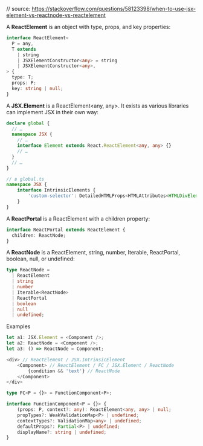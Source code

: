 // source: https://stackoverflow.com/questions/58123398/when-to-use-jsx-element-vs-reactnode-vs-reactelement

A **ReactElement** is an object with type, props, and key properties:

```typescript
interface ReactElement<
  P = any,
  T extends
    | string
    | JSXElementConstructor<any> = string
    | JSXElementConstructor<any>,
> {
  type: T;
  props: P;
  key: string | null;
}
```

A **JSX.Element** is a ReactElement<any, any>. It exists as various libraries can implement JSX in their own way:
```typescript
declare global {
  // …
  namespace JSX {
    // …
    interface Element extends React.ReactElement<any, any> {}
    // …
  }
  // …
}

// в global.ts
namespace JSX {
    interface IntrinsicElements {
        'custom-selector': DetailedHTMLProps<HTMLAttributes<HTMLDivElement>, HTMLDivElement>;
    }
}
```

A **ReactPortal** is a ReactElement with a children property:

```typescript
interface ReactPortal extends ReactElement {
  children: ReactNode;
}
```

A **ReactNode** is a ReactElement, string, number, Iterable<ReactNode>, ReactPortal, boolean, null, or undefined:

```typescript
type ReactNode =
  | ReactElement
  | string
  | number
  | Iterable<ReactNode>
  | ReactPortal
  | boolean
  | null
  | undefined;
```

Examples

```typescript jsx
let a1: JSX.Element = <Component />;
let a2: ReactNode = <Component />;
let a3: () => ReactNode = Component;

<div> // ReactElement / JSX.IntrinsicElement
    <Component> // ReactElement / FC / JSX.Element / ReactNode
        {condition && 'text'} // ReactNode
    </Component>
</div>
```

```typescript
type FC<P = {}> = FunctionComponent<P>;

interface FunctionComponent<P = {}> {
    (props: P, context?: any): ReactElement<any, any> | null;
    propTypes?: WeakValidationMap<P> | undefined;
    contextTypes?: ValidationMap<any> | undefined;
    defaultProps?: Partial<P> | undefined;
    displayName?: string | undefined;
}
```

